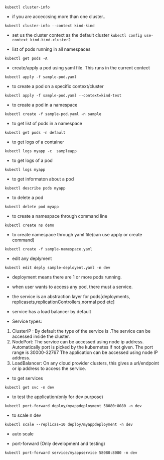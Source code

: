 ```kubectl cluster-info```

- if you are acceccsing more than one cluster..

```kubectl cluster-info --context kind-kind```

- set us the cluster context as the default cluster
```kubectl config use-context kind-kind-cluster2```

- list of pods running in all namespaces

```kubectl get pods -A```

- create/apply a pod using yaml file. This runs in the current contect

```kubectl apply -f sample-pod.yaml```

- to create a pod on a specific context/cluster

```kubectl apply -f sample-pod.yaml --context=kind-test```

- to create a pod in a namespace

```kubectl create -f sample-pod.yaml -n sample```

- to get list of pods in a namespace

```kubectl get pods -n default```

- to get logs of a container

```kubectl logs myapp -c  sampleapp```

- to get logs of a pod

```kubectl logs myapp```

- to get informaton about a pod

```kubectl describe pods myapp```

- to delete a pod 

```kubectl delete pod myapp```

- to create a namespace through command line 

```kubectl create ns demo```

- to create namespace through yaml file(can use apply or create command)

```kubectl create -f sample-namespace.yaml```

- edit any deplyment

```kubectl edit deply sample-deployent.yaml -n dev```

- deployment means there are 1 or more pods running.
- when user wants to access any pod, there must a service.
- the service is an abstraction layer for pods[deployments, replicasets,replicationControllers,normal pod etc]
- service has a load balancer by default

- Service types:
1. ClusterIP : By default the type of the service is .The service can be accessed inside the cluster.
2. NodePort: The service can be accessed using node ip address. Automatically port is picked by the kubernetes if not given. The port range is 30000-32767
The application can be accessed using node IP address.
3. LoadBalancer: On any cloud provider clusters, this gives a url/endpoint or ip address to access the service.


- to get services 

```kubectl get svc -n dev```

- to test the application(only for dev purpose)

```kubectl port-forward deploy/myappdeployment 58080:8080 -n dev```

- to scale n dev

```kubectl scale --replicas=10 deploy/myappdeployment -n dev```

- auto scale 

- port-forward  (Only development and testing)

```kubectl port-forward service/myappservice 58080:8080 -n dev```

